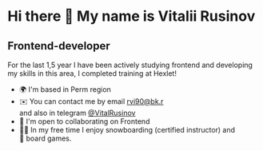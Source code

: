 Hi there 👋 
My name is Vitalii Rusinov
================================
Frontend-developer
------------------

For the last 1,5 year I have been actively studying frontend and developing my skills in this area, I completed training at Hexlet!

* 🌍  I'm based in Perm region
* ✉️  You can contact me by email [rvi90@bk.r](mailto:rvi90@bk.ru)  
      and also in telegram [@VitalRusinov](https://t.me/VitalRusinov)
* 🤝  I'm open to collaborating on Frontend
* 🏂🏻  In my free time I enjoy snowboarding (certified instructor) and  
  🎲 board games.
